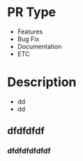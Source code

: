 # PR Type
- Features
- Bug Fix
- Documentation
- ETC

# Description
- dd
- dd

## dfdfdfdf

### dfdfdfdfdfdf
